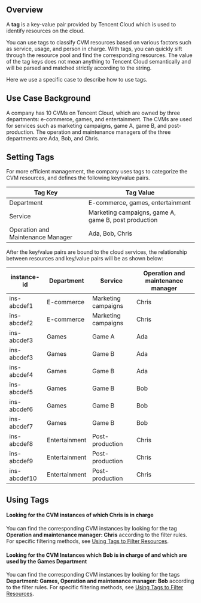 ## Overview

A **tag** is a key-value pair provided by Tencent Cloud which is used to identify resources on the cloud.

You can use tags to classify CVM resources based on various factors such as service, usage, and person in charge. With tags, you can quickly sift through the resource pool and find the corresponding resources. The value of the tag keys does not mean anything to Tencent Cloud semantically and will be parsed and matched strictly according to the string.

Here we use a specific case to describe how to use tags.

## Use Case Background

A company has 10 CVMs on Tencent Cloud, which are owned by three departments: e-commerce, games, and entertainment. The CVMs are used for services such as marketing campaigns, game A, game B, and post-production. The operation and maintenance managers of the three departments are Ada, Bob, and Chris.

## Setting Tags

For more efficient management, the company uses tags to categorize the CVM resources, and defines the following key/value pairs.

| Tag Key     | Tag Value                             |
| ---------- | ---------------------------------- |
| Department       | E-commerce, games, entertainment                   |
| Service       | Marketing campaigns, game A, game B, post production |
| Operation and Maintenance Manager | Ada, Bob, Chris                   |

After the key/value pairs are bound to the cloud services, the relationship between resources and key/value pairs will be as shown below:

| instance-id  | Department | Service     | Operation and maintenance manager |
| ------------ | ---- | -------- | ---------- |
| ins-abcdef1  | E-commerce | Marketing campaigns | Chris       |
| ins-abcdef2  | E-commerce | Marketing campaigns | Chris       |
| ins-abcdef3  | Games | Game A   | Ada       |
| ins-abcdef3  | Games | Game B   | Ada       |
| ins-abcdef4  | Games | Game B   | Ada       |
| ins-abcdef5  | Games | Game B   | Bob       |
| ins-abcdef6  | Games | Game B   | Bob       |
| ins-abcdef7  | Games | Game B   | Bob       |
| ins-abcdef8  | Entertainment | Post-production | Chris       |
| ins-abcdef9  | Entertainment | Post-production | Chris       |
| ins-abcdef10  | Entertainment | Post-production | Chris       |

## Using Tags

#### Looking for the CVM instances of which Chris is in charge

You can find the corresponding CVM instances by looking for the tag **Operation and maintenance manager: Chris** according to the filter rules. For specific filtering methods, see [Using Tags to Filter Resources](https://intl.cloud.tencent.com/document/product/213/17130).

#### Looking for the CVM Instances which Bob is in charge of and which are used by the Games Department

You can find the corresponding CVM instances by looking for the tags **Department: Games, Operation and maintenance manager: Bob** according to the filter rules. For specific filtering methods, see [Using Tags to Filter Resources](https://intl.cloud.tencent.com/document/product/213/17130).
